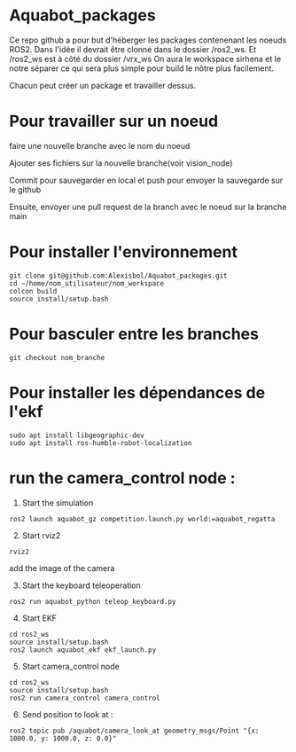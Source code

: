 # Aquabot_packages

Ce repo github a pour but d'héberger les packages contenenant les noeuds ROS2.
Dans l'idée il devrait être clonné dans le dossier /ros2_ws. Et /ros2_ws est à côté du dossier /vrx_ws
On aura le workspace sirhena et le notre séparer ce qui sera plus simple pour build le nôtre plus facilement.

Chacun peut créer un package et travailler dessus. 

# Pour travailler sur un noeud

faire une nouvelle branche avec le nom du noeud 

Ajouter ses fichiers sur la nouvelle branche(voir vision_node)

Commit pour sauvegarder en local et push pour envoyer la sauvegarde sur le github

Ensuite, envoyer une pull request de la branch avec le noeud sur la branche main

# Pour installer l'environnement

```
git clone git@github.com:Alexisbol/Aquabot_packages.git
cd ~/home/nom_utilisateur/nom_workspace
colcon build
source install/setup.bash
```

# Pour basculer entre les branches

```
git checkout nom_branche
```

# Pour installer les dépendances de l'ekf

```
sudo apt install libgeographic-dev
sudo apt install ros-humble-robot-localization
```

# run the camera_control node :

1) Start the simulation
```
ros2 launch aquabot_gz competition.launch.py world:=aquabot_regatta
```

2) Start rviz2
```
rviz2
```
add the image of the camera

3) Start the keyboard teleoperation
```
ros2 run aquabot_python teleop_keyboard.py
```
4) Start EKF
```
cd ros2_ws
source install/setup.bash
ros2 launch aquabot_ekf ekf_launch.py
```
5) Start camera_control node
```
cd ros2_ws
source install/setup.bash
ros2 run camera_control camera_control
```
6) Send position to look at :
```
ros2 topic pub /aquabot/camera_look_at geometry_msgs/Point "{x: 1000.0, y: 1000.0, z: 0.0}"
```
